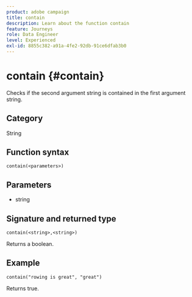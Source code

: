 ```yaml
---
product: adobe campaign
title: contain
description: Learn about the function contain
feature: Journeys
role: Data Engineer
level: Experienced
exl-id: 8855c382-a91a-4fe2-92db-91ce6dfab3b0
---
```

# contain {#contain}

Checks if the second argument string is contained in the first argument string.

## Category

String

## Function syntax

`contain(<parameters>)`

## Parameters

* string

## Signature and returned type

`contain(<string>,<string>)`

Returns a boolean.

## Example

`contain("rowing is great", "great")`

Returns true.
